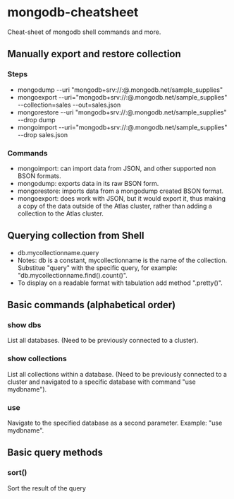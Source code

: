# mongodb-cheatsheet
Cheat-sheet of mongodb shell commands and more.

## Manually export and restore collection
### Steps
  - mongodump --uri "mongodb+srv://<your username>:<your password>@<your cluster>.mongodb.net/sample_supplies"
  - mongoexport --uri="mongodb+srv://<your username>:<your password>@<your cluster>.mongodb.net/sample_supplies" --collection=sales --out=sales.json
  - mongorestore --uri "mongodb+srv://<your username>:<your password>@<your cluster>.mongodb.net/sample_supplies"  --drop dump
  - mongoimport --uri="mongodb+srv://<your username>:<your password>@<your cluster>.mongodb.net/sample_supplies" --drop sales.json
### Commands
  - mongoimport: can import data from JSON, and other supported non BSON formats.
  - mongodump: exports data in its raw BSON form.
  - mongorestore: imports data from a mongodump created BSON format.
  - mongoexport: does work with JSON, but it would export it, thus making a copy of the data outside of the Atlas cluster, rather than adding a collection to the Atlas cluster.

## Querying collection from Shell
  - db.mycollectionname.query
  - Notes: db is a constant, mycollectionname is the name of the collection. Substitue "query" with the specific query, for example: "db.mycollectionname.find().count()".
  - To display on a readable format with tabulation add method ".pretty()".
  
## Basic commands (alphabetical order)
### show dbs
  List all databases. (Need to be previously connected to a cluster).
### show collections
  List all collections within a database. (Need to be previously connected to a cluster and navigated to a specific database with command "use mydbname").
### use
  Navigate to the specified database as a second parameter. Example: "use mydbname".

## Basic query methods
  ### sort()
  Sort the result of the query
